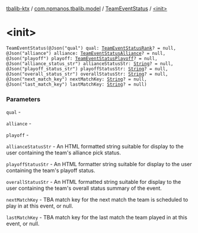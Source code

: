 [tbalib-ktx](../../index.md) / [com.npmanos.tbalib.model](../index.md) / [TeamEventStatus](index.md) / [&lt;init&gt;](./-init-.md)

# &lt;init&gt;

`TeamEventStatus(@Json("qual") qual: `[`TeamEventStatusRank`](../-team-event-status-rank/index.md)`? = null, @Json("alliance") alliance: `[`TeamEventStatusAlliance`](../-team-event-status-alliance/index.md)`? = null, @Json("playoff") playoff: `[`TeamEventStatusPlayoff`](../-team-event-status-playoff/index.md)`? = null, @Json("alliance_status_str") allianceStatusStr: `[`String`](https://kotlinlang.org/api/latest/jvm/stdlib/kotlin/-string/index.html)`? = null, @Json("playoff_status_str") playoffStatusStr: `[`String`](https://kotlinlang.org/api/latest/jvm/stdlib/kotlin/-string/index.html)`? = null, @Json("overall_status_str") overallStatusStr: `[`String`](https://kotlinlang.org/api/latest/jvm/stdlib/kotlin/-string/index.html)`? = null, @Json("next_match_key") nextMatchKey: `[`String`](https://kotlinlang.org/api/latest/jvm/stdlib/kotlin/-string/index.html)`? = null, @Json("last_match_key") lastMatchKey: `[`String`](https://kotlinlang.org/api/latest/jvm/stdlib/kotlin/-string/index.html)`? = null)`

### Parameters

`qual` -

`alliance` -

`playoff` -

`allianceStatusStr` - An HTML formatted string suitable for display to the user containing the team's alliance pick status.

`playoffStatusStr` - An HTML formatter string suitable for display to the user containing the team's playoff status.

`overallStatusStr` - An HTML formatted string suitable for display to the user containing the team's overall status summary of the event.

`nextMatchKey` - TBA match key for the next match the team is scheduled to play in at this event, or null.

`lastMatchKey` - TBA match key for the last match the team played in at this event, or null.
